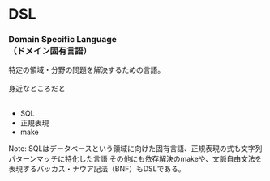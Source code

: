 # DSL
### Domain Specific Language<br />（ドメイン固有言語）
特定の領域・分野の問題を解決するための言語。  
<br />
身近なところだと  
<br />
- SQL
- 正規表現  
- make

Note:
SQLはデータベースという領域に向けた固有言語、正規表現の式も文字列パターンマッチに特化した言語
その他にも依存解決のmakeや、文脈自由文法を表現するバッカス・ナウア記法（BNF）もDSLである。

